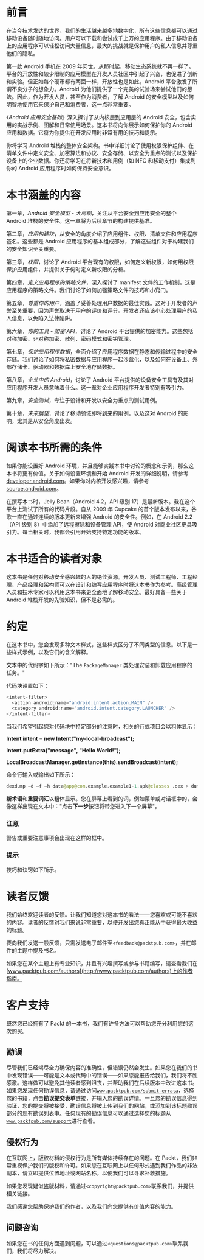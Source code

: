 # 前言

在当今技术发达的世界，我们的生活越来越多地数字化，所有这些信息都可以通过移动设备随时随地访问。用户可以下载和尝试成千上万的应用程序。由于移动设备上的应用程序可以轻松访问大量信息，最大的挑战就是保护用户的私人信息并尊重他们的隐私。

第一款 Android 手机在 2009 年问世。从那时起，移动生态系统就不再一样了。平台的开放性和较少限制的应用模型在开发人员社区中引起了兴奋，也促进了创新和实验。但正如每个硬币都有两面一样，开放性也是如此。Android 平台激发了所谓不良分子的想象力。Android 为他们提供了一个完美的试验场来尝试他们的想法。因此，作为开发人员，甚至作为消费者，了解 Android 的安全模型以及如何明智地使用它来保护自己和消费者，这一点非常重要。

《*Android 应用安全基础*》深入探讨了从内核层到应用层的 Android 安全，包含实用的实战示例、图解和日常使用场景。这本书将向你展示如何保护你的 Android 应用和数据。它将为你提供在开发应用时非常有用的技巧和提示。

你将学习 Android 堆栈的整体安全架构。书中详细讨论了使用权限保护组件、在清单文件中定义安全、加密算法和协议、安全存储、以安全为重点的测试以及保护设备上的企业数据。你还将学习在将新技术和用例（如 NFC 和移动支付）集成到你的 Android 应用程序时如何保持安全意识。

# 本书涵盖的内容

第一章，*Android 安全模型 - 大局观*，关注从平台安全到应用安全的整个 Android 堆栈的安全性。这一章将为后续章节的构建提供基准。

第二章，*应用构建块*，从安全的角度介绍了应用组件、权限、清单文件和应用程序签名。这些都是 Android 应用程序的基本组成部分，了解这些组件对于构建我们的安全知识至关重要。

第三章，*权限*，讨论了 Android 平台现有的权限，如何定义新权限，如何用权限保护应用组件，并提供关于何时定义新权限的分析。

第四章，*定义应用程序的策略文件*，深入探讨了 manifest 文件的工作机制，这是应用程序的策略文件。我们讨论了如何加强策略文件的技巧和小窍门。

第五章，*尊重你的用户*，涵盖了妥善处理用户数据的最佳实践。这对于开发者的声誉至关重要，因为声誉取决于用户的评价和评分。开发者还应该小心处理用户的私人信息，以免陷入法律陷阱。

第六章，*你的工具 - 加密 API*，讨论了 Android 平台提供的加密能力。这些包括对称加密、非对称加密、散列、密码模式和密钥管理。

第七章，*保护应用程序数据*，全面介绍了应用程序数据在静态和传输过程中的安全存储。我们讨论了如何将私密数据与应用程序一起沙盒化，以及如何在设备上、外部存储卡、驱动器和数据库上安全地存储数据。

第八章，*企业中的 Android*，讨论了 Android 平台提供的设备安全工具有及其对应用程序开发人员意味着什么。这一章对企业应用程序开发者特别有吸引力。

第九章，*安全测试*，专注于设计和开发以安全为重点的测试用例。

第十章，*未来展望*，讨论了移动领域即将到来的用例，以及这对 Android 的影响，尤其是从安全角度出发。

# 阅读本书所需的条件

如果你能设置好 Android 环境，并且能够实践本书中讨论的概念和示例，那么这本书将更有价值。关于如何设置环境和开始 Android 开发的详细说明，请参考[developer.android.com](http://developer.android.com)。如果你对内核开发感兴趣，请参考[source.android.com](http://source.android.com)。

在撰写本书时，Jelly Bean（Android 4.2，API 级别 17）是最新版本。我在这个平台上测试了所有的代码片段。自从 2009 年 Cupcake 的首个版本发布以来，谷歌一直在通过连续的版本更新来增强 Android 的安全性。例如，在 Android 2.2（API 级别 8）中添加了远程擦除和设备管理 API，使 Android 对商业社区更具吸引力。每当相关时，我都会引用开始支持特定功能的版本。

# 本书适合的读者对象

这本书是任何对移动安全感兴趣的人的绝佳资源。开发人员、测试工程师、工程经理、产品经理和架构师可以在设计和编写应用程序时将这本书作为参考。高级管理人员和技术专家可以利用这本书来更全面地了解移动安全。最好具备一些关于 Android 堆栈开发的先验知识，但不是必需的。

# 约定

在这本书中，您会发现多种文本样式，这些样式区分了不同类型的信息。以下是一些样式示例，以及它们的含义解释。

文本中的代码字如下所示："The `PackageManager` 类处理安装和卸载应用程序的任务。"

代码块设置如下：

```kt
<intent-filter>
  <action android:name="android.intent.action.MAIN" />
  <category android:name="android.intent.category.LAUNCHER" />
</intent-filter>
```

当我们希望引起您对代码块中特定部分的注意时，相关的行或项目会以粗体显示：

**Intent intent = new Intent("my-local-broadcast");**

**Intent.putExtra("message", "Hello World!");**

**LocalBroadcastManager.getInstance(this).sendBroadcast(intent);**

命令行输入或输出如下所示：

```kt
dexdump –d –f –h data@app@com.example.example1-1.apk@classes .dex > dump

```

**新术语**和**重要词汇**以粗体显示。您在屏幕上看到的词，例如菜单或对话框中的，会像这样出现在文本中："点击**下一步**按钮将带您进入下一个屏幕"。

### 注意

警告或重要注意事项会出现在这样的框中。

### 提示

技巧和诀窍如下所示。

# 读者反馈

我们始终欢迎读者的反馈。让我们知道您对这本书的看法——您喜欢或可能不喜欢的内容。读者的反馈对我们来说非常重要，以便开发出您真正能从中获得最大收益的标题。

要向我们发送一般反馈，只需发送电子邮件至`<feedback@packtpub.com>`，并在邮件的主题中提及书名。

如果您在某个主题上有专业知识，并且有兴趣撰写或参与书籍编写，请查看我们在[www.packtpub.com/authors](http://www.packtpub.com/authors)上的作者指南。

# 客户支持

既然您已经拥有了 Packt 的一本书，我们有许多方法可以帮助您充分利用您的这次购买。

## 勘误

尽管我们已经竭尽全力确保内容的准确性，但错误仍然会发生。如果您在我们的书中发现错误——可能是文本或代码中的错误——如果您能报告给我们，我们将不胜感激。这样做可以避免其他读者感到沮丧，并帮助我们在后续版本中改进这本书。如果您发现任何勘误信息，请通过访问[`www.packtpub.com/submit-errata`](http://www.packtpub.com/submit-errata)，选择您的书籍，点击**勘误提交表单**链接，并输入您的勘误详情。一旦您的勘误信息得到验证，您的提交将被接受，勘误信息将被上传到我们的网站，或添加到该标题勘误部分的现有勘误列表中。任何现有的勘误信息可以通过选择您的标题从[`www.packtpub.com/support`](http://www.packtpub.com/support)进行查看。

## 侵权行为

在互联网上，版权材料的侵权行为是所有媒体持续存在的问题。在 Packt，我们非常重视保护我们的版权和许可。如果您在互联网上以任何形式遇到我们作品的非法副本，请立即提供位置地址或网站名称，以便我们可以寻求补救措施。

如果您发现疑似盗版材料，请通过`<copyright@packtpub.com>`联系我们，并提供相关链接。

我们感谢您帮助保护我们的作者，以及我们向您提供有价值内容的能力。

## 问题咨询

如果您在书的任何方面遇到问题，可以通过`<questions@packtpub.com>`联系我们，我们将尽力解决。
